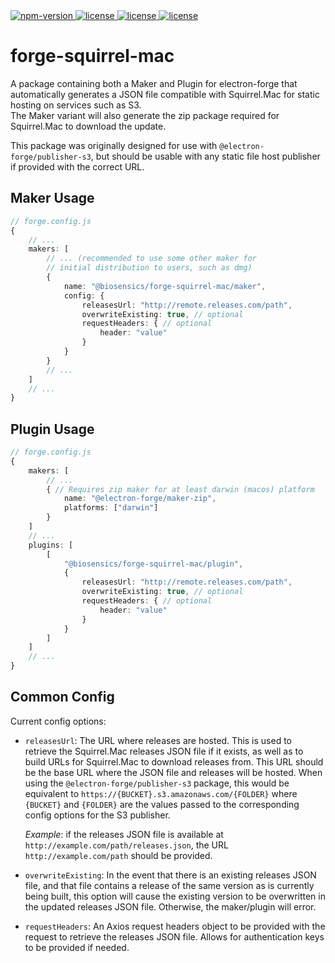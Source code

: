 <a href="https://github.com/biosensics/forge-squirrel-mac/blob/master/LICENSE">
  <img src="https://img.shields.io/github/license/biosensics/forge-squirrel-mac" alt="npm-version" />
</a>
<a href="https://www.npmjs.com/package/@biosensics/forge-squirrel-mac">
  <img src="https://img.shields.io/npm/v/@biosensics/forge-squirrel-mac" alt="license" />
</a>
<a href="https://github.com/biosensics/forge-squirrel-mac">
  <img src="https://img.shields.io/badge/repo--blue?logo=GitHub" alt="license" />
</a>
<a href="https://github.com/biosensics/forge-squirrel-mac/issues">
  <img src="https://img.shields.io/github/issues/biosensics/forge-squirrel-mac?logo=github" alt="license" />
</a>

# forge-squirrel-mac
A package containing both a Maker and Plugin for electron-forge that automatically generates a JSON file compatible with Squirrel.Mac for static hosting on services such as S3.  
The Maker variant will also generate the zip package required for Squirrel.Mac to download the update.

This package was originally designed for use with `@electron-forge/publisher-s3`, but should be usable with any static file host publisher if provided with the correct URL.

## Maker Usage
```ts
// forge.config.js
{
    // ...
    makers: [
        // ... (recommended to use some other maker for
        // initial distribution to users, such as dmg)
        {
            name: "@biosensics/forge-squirrel-mac/maker",
            config: {
                releasesUrl: "http://remote.releases.com/path",
                overwriteExisting: true, // optional
                requestHeaders: { // optional
                    header: "value"
                }
            }
        }
        // ...
    ]
    // ...
}
```

## Plugin Usage
```ts
// forge.config.js
{
    makers: [
        // ...
        { // Requires zip maker for at least darwin (macos) platform
            name: "@electron-forge/maker-zip",
            platforms: ["darwin"]
        }
    ]
    // ...
    plugins: [
        [
            "@biosensics/forge-squirrel-mac/plugin",
            {
                releasesUrl: "http://remote.releases.com/path",
                overwriteExisting: true, // optional
                requestHeaders: { // optional
                    header: "value"
                }
            }
        ]
    ]
    // ...
}
```

## Common Config
Current config options:

- `releasesUrl`: The URL where releases are hosted. This is used to retrieve the Squirrel.Mac releases JSON file if it exists, as well as to build URLs for Squirrel.Mac to download releases from. This URL should be the base URL where the JSON file and releases will be hosted. When using the `@electron-forge/publisher-s3` package, this would be equivalent to `https://{BUCKET}.s3.amazonaws.com/{FOLDER}` where `{BUCKET}` and `{FOLDER}` are the values passed to the corresponding config options for the S3 publisher.  

  _Example_: if the releases JSON file is available at `http://example.com/path/releases.json`, the URL `http://example.com/path` should be provided.
- `overwriteExisting`: In the event that there is an existing releases JSON file, and that file contains a release of the same version as is currently being built, this option will cause the existing version to be overwritten in the updated releases JSON file. Otherwise, the maker/plugin will error.
- `requestHeaders`: An Axios request headers object to be provided with the request to retrieve the releases JSON file. Allows for authentication keys to be provided if needed.
